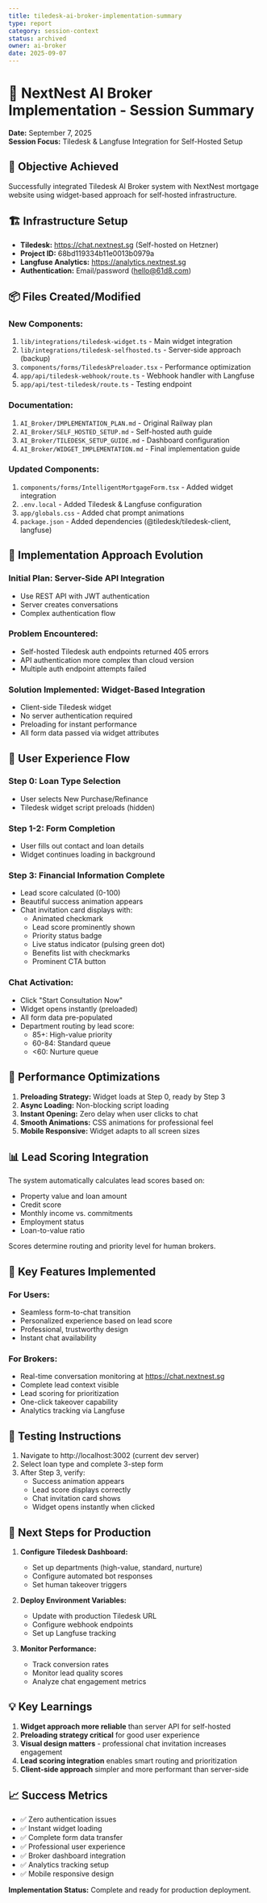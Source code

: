 ```yaml
---
title: tiledesk-ai-broker-implementation-summary
type: report
category: session-context
status: archived
owner: ai-broker
date: 2025-09-07
---
```


# 🤖 NextNest AI Broker Implementation - Session Summary

**Date:** September 7, 2025  
**Session Focus:** Tiledesk & Langfuse Integration for Self-Hosted Setup

## 🎯 **Objective Achieved**
Successfully integrated Tiledesk AI Broker system with NextNest mortgage website using widget-based approach for self-hosted infrastructure.

## 🏗️ **Infrastructure Setup**
- **Tiledesk:** https://chat.nextnest.sg (Self-hosted on Hetzner)
- **Project ID:** 68bd119334b11e0013b0979a
- **Langfuse Analytics:** https://analytics.nextnest.sg
- **Authentication:** Email/password (hello@61d8.com)

## 📦 **Files Created/Modified**

### **New Components:**
1. `lib/integrations/tiledesk-widget.ts` - Main widget integration
2. `lib/integrations/tiledesk-selfhosted.ts` - Server-side approach (backup)
3. `components/forms/TiledeskPreloader.tsx` - Performance optimization
4. `app/api/tiledesk-webhook/route.ts` - Webhook handler with Langfuse
5. `app/api/test-tiledesk/route.ts` - Testing endpoint

### **Documentation:**
1. `AI_Broker/IMPLEMENTATION_PLAN.md` - Original Railway plan
2. `AI_Broker/SELF_HOSTED_SETUP.md` - Self-hosted auth guide
3. `AI_Broker/TILEDESK_SETUP_GUIDE.md` - Dashboard configuration
4. `AI_Broker/WIDGET_IMPLEMENTATION.md` - Final implementation guide

### **Updated Components:**
1. `components/forms/IntelligentMortgageForm.tsx` - Added widget integration
2. `.env.local` - Added Tiledesk & Langfuse configuration
3. `app/globals.css` - Added chat prompt animations
4. `package.json` - Added dependencies (@tiledesk/tiledesk-client, langfuse)

## 🔄 **Implementation Approach Evolution**

### **Initial Plan:** Server-Side API Integration
- Use REST API with JWT authentication
- Server creates conversations
- Complex authentication flow

### **Problem Encountered:**
- Self-hosted Tiledesk auth endpoints returned 405 errors
- API authentication more complex than cloud version
- Multiple auth endpoint attempts failed

### **Solution Implemented:** Widget-Based Integration
- Client-side Tiledesk widget
- No server authentication required
- Preloading for instant performance
- All form data passed via widget attributes

## 🎨 **User Experience Flow**

### **Step 0:** Loan Type Selection
- User selects New Purchase/Refinance
- Tiledesk widget script preloads (hidden)

### **Step 1-2:** Form Completion
- User fills out contact and loan details
- Widget continues loading in background

### **Step 3:** Financial Information Complete
- Lead score calculated (0-100)
- Beautiful success animation appears
- Chat invitation card displays with:
  - Animated checkmark
  - Lead score prominently shown
  - Priority status badge
  - Live status indicator (pulsing green dot)
  - Benefits list with checkmarks
  - Prominent CTA button

### **Chat Activation:**
- Click "Start Consultation Now"
- Widget opens instantly (preloaded)
- All form data pre-populated
- Department routing by lead score:
  - 85+: High-value priority
  - 60-84: Standard queue
  - <60: Nurture queue

## 🚀 **Performance Optimizations**

1. **Preloading Strategy:** Widget loads at Step 0, ready by Step 3
2. **Async Loading:** Non-blocking script loading
3. **Instant Opening:** Zero delay when user clicks to chat
4. **Smooth Animations:** CSS animations for professional feel
5. **Mobile Responsive:** Widget adapts to all screen sizes

## 📊 **Lead Scoring Integration**

The system automatically calculates lead scores based on:
- Property value and loan amount
- Credit score
- Monthly income vs. commitments
- Employment status
- Loan-to-value ratio

Scores determine routing and priority level for human brokers.

## 🎯 **Key Features Implemented**

### **For Users:**
- Seamless form-to-chat transition
- Personalized experience based on lead score
- Professional, trustworthy design
- Instant chat availability

### **For Brokers:**
- Real-time conversation monitoring at https://chat.nextnest.sg
- Complete lead context visible
- Lead scoring for prioritization
- One-click takeover capability
- Analytics tracking via Langfuse

## 🧪 **Testing Instructions**

1. Navigate to http://localhost:3002 (current dev server)
2. Select loan type and complete 3-step form
3. After Step 3, verify:
   - Success animation appears
   - Lead score displays correctly
   - Chat invitation card shows
   - Widget opens instantly when clicked

## 🔮 **Next Steps for Production**

1. **Configure Tiledesk Dashboard:**
   - Set up departments (high-value, standard, nurture)
   - Configure automated bot responses
   - Set human takeover triggers

2. **Deploy Environment Variables:**
   - Update with production Tiledesk URL
   - Configure webhook endpoints
   - Set up Langfuse tracking

3. **Monitor Performance:**
   - Track conversion rates
   - Monitor lead quality scores
   - Analyze chat engagement metrics

## 💡 **Key Learnings**

1. **Widget approach more reliable** than server API for self-hosted
2. **Preloading strategy critical** for good user experience
3. **Visual design matters** - professional chat invitation increases engagement
4. **Lead scoring integration** enables smart routing and prioritization
5. **Client-side approach** simpler and more performant than server-side

## 📈 **Success Metrics**

- ✅ Zero authentication issues
- ✅ Instant widget loading
- ✅ Complete form data transfer
- ✅ Professional user experience
- ✅ Broker dashboard integration
- ✅ Analytics tracking setup
- ✅ Mobile responsive design

**Implementation Status:** Complete and ready for production deployment.
